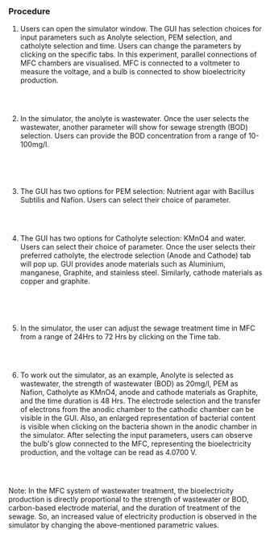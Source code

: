 ### Procedure

1) Users can open the simulator window. The GUI has selection choices for input parameters such as Anolyte selection, PEM selection, and catholyte selection and time. Users can change the parameters by clicking on the specific tabs. In this experiment, parallel connections of MFC chambers are visualised. MFC is connected to a voltmeter to measure the voltage, and a bulb is connected to show bioelectricity production.

   <img src="images/2.png" title="" />

&nbsp;

2) In the simulator, the anolyte is wastewater. Once the user selects the wastewater, another parameter will show for sewage strength (BOD) selection. Users can provide the BOD concentration from a range of 10-100mg/l.

  <img src="images/3.png" title="" />
  
  <img src="images/4.png" title="" />

&nbsp;


3) The GUI has two options for PEM selection: Nutrient agar with Bacillus Subtilis and Nafion. Users can select their choice of parameter.

  <img src="images/5.png" title="" />

&nbsp;



4) The GUI has two options for Catholyte selection: KMnO4 and water. Users can select their choice of parameter. Once the user selects their preferred catholyte, the electrode selection (Anode and Cathode) tab will pop up. GUI provides anode materials such as Aluminium, manganese, Graphite, and stainless steel. Similarly, cathode materials as copper and graphite.

  <img src="images/6.png" title="" />
  
  <img src="images/7.png" title="" />

  <img src="images/8.png" title="" />

&nbsp;

5) In the simulator, the user can adjust the sewage treatment time in MFC from a range of 24Hrs to 72 Hrs by clicking on the Time tab.

  <img src="images/9.png" title="" />

&nbsp;

6) To work out the simulator, as an example, Anolyte is selected as wastewater, the strength of wastewater (BOD) as 20mg/l, PEM as Nafion, Catholyte as KMnO4, anode and cathode materials as Graphite, and the time duration is 48 Hrs. The electrode selection and the transfer of electrons from the anodic chamber to the cathodic chamber can be visible in the GUI. Also, an enlarged representation of bacterial content is visible when clicking on the bacteria shown in the anodic chamber in the simulator. After selecting the input parameters, users can observe the bulb's glow connected to the MFC, representing the bioelectricity production, and the voltage can be read as 4.0700 V.

  <img src="images/10.png" title="" />

&nbsp;














Note: In the MFC system of wastewater treatment, the bioelectricity production is directly proportional to the strength of wastewater or BOD, carbon-based electrode material, and the duration of treatment of the sewage. So, an increased value of electricity production is observed in the simulator by changing the above-mentioned parametric values.

